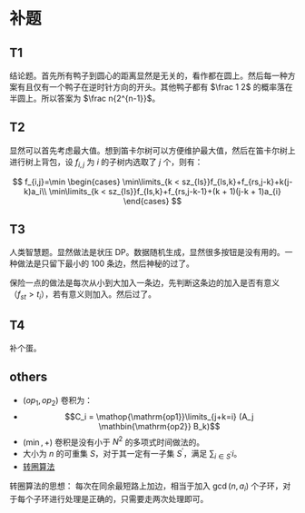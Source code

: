 # 补题

## T1

结论题。首先所有鸭子到圆心的距离显然是无关的，看作都在圆上。然后每一种方案有且仅有一个鸭子在逆时针方向的开头。其他鸭子都有 $\frac 1 2$ 的概率落在半圆上。所以答案为 $\frac n{2^{n-1}}$。

## T2

显然可以首先考虑最大值。想到笛卡尔树可以方便维护最大值，然后在笛卡尔树上进行树上背包，设 $f_{i,j}$ 为 $i$ 的子树内选取了 $j$ 个，则有：

$$
f_{i,j}=\min \begin{cases}
\min\limits_{k < sz_{ls}}f_{ls,k}+f_{rs,j-k}+k(j-k)a_i\\
\min\limits_{k < sz_{ls}}f_{ls,k}+f_{rs,j-k-1}+(k + 1)(j-k + 1)a_{i}
\end{cases}
$$

## T3

人类智慧题。显然做法是状压 DP。数据随机生成，显然很多按钮是没有用的。一种做法是只留下最小的 $100$ 条边，然后神秘的过了。

保险一点的做法是每次从小到大加入一条边，先判断这条边的加入是否有意义（$f_{st}>t_i$），若有意义则加入。然后过了。

## T4

补个蛋。

## others

- $(op_1,op_2)$ 卷积为：
- $$C_i = \mathop{\mathrm{op1}}\limits_{j+k=i} (A_j \mathbin{\mathrm{op2}} B_k)$$
- $(\min,+)$ 卷积是没有小于 $N^2$ 的多项式时间做法的。
- 大小为 $n$ 的可重集 $S$，对于其一定有一子集 $S^\prime$，满足 $\sum_{i\in S^\prime}i$。
- [转圈算法](https://www.luogu.com.cn/article/67f6rys1)

转圈算法的思想：
每次在同余最短路上加边，相当于加入 $\gcd(n,a_i)$ 个子环，对于每个子环进行处理是正确的，只需要走两次处理即可。
